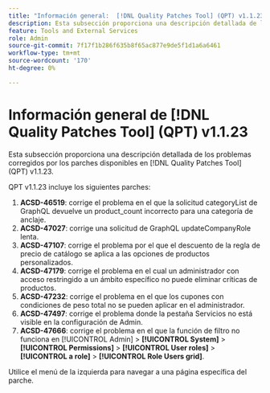 ```yaml
---
title: "Información general:  [!DNL Quality Patches Tool] (QPT) v1.1.23"
description: Esta subsección proporciona una descripción detallada de los problemas corregidos por los parches disponibles en  [!DNL Quality Patches Tool] (QPT) v1.1.23.
feature: Tools and External Services
role: Admin
source-git-commit: 7f17f1b286f635b8f65ac877e9de5f1d1a6a6461
workflow-type: tm+mt
source-wordcount: '170'
ht-degree: 0%

---
```


# Información general de [!DNL Quality Patches Tool] (QPT) v1.1.23

Esta subsección proporciona una descripción detallada de los problemas corregidos por los parches disponibles en [!DNL Quality Patches Tool] (QPT) v1.1.23.

QPT v1.1.23 incluye los siguientes parches:

1. **ACSD-46519**: corrige el problema en el que la solicitud categoryList de GraphQL devuelve un product_count incorrecto para una categoría de anclaje.
1. **ACSD-47027**: corrige una solicitud de GraphQL updateCompanyRole lenta.
1. **ACSD-47107**: corrige el problema por el que el descuento de la regla de precio de catálogo se aplica a las opciones de productos personalizados.
1. **ACSD-47179**: corrige el problema en el cual un administrador con acceso restringido a un ámbito específico no puede eliminar críticas de productos.
1. **ACSD-47232**: corrige el problema en el que los cupones con condiciones de peso total no se pueden aplicar en el administrador.
1. **ACSD-47497**: corrige el problema donde la pestaña Servicios no está visible en la configuración de Admin.
1. **ACSD-47666**: corrige el problema en el que la función de filtro no funciona en [!UICONTROL Admin] > **[!UICONTROL System]** > **[!UICONTROL Permissions]** > **[!UICONTROL User roles]** > **[!UICONTROL a role]** > **[!UICONTROL Role Users grid]**.

Utilice el menú de la izquierda para navegar a una página específica del parche.
